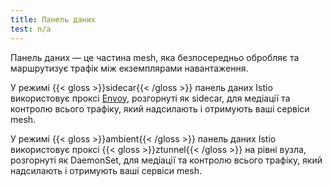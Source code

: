 ```yaml
---
title: Панель даних
test: n/a
---
```


Панель даних — це частина mesh, яка безпосередньо обробляє та маршрутизує трафік між екземплярами навантаження.

У режимі {{< gloss >}}sidecar{{< /gloss >}} панель даних Istio використовує проксі [Envoy](/docs/reference/glossary/#envoy), розгорнуті як sidecar, для медіації та контролю всього трафіку, який надсилають і отримують ваші сервіси mesh.

У режимі {{< gloss >}}ambient{{< /gloss >}} панель даних Istio використовує проксі {{< gloss >}}ztunnel{{< /gloss >}} на рівні вузла, розгорнуті як DaemonSet, для медіації та контролю всього трафіку, який надсилають і отримують ваші сервіси mesh.
